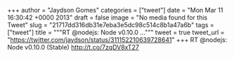 
+++
author = "Jaydson Gomes"
categories = ["tweet"]
date = "Mon Mar 11 16:30:42 +0000 2013"
draft = false
image = "No media found for this Tweet"
slug = "21717dd316db31e7eba3e5dc98c514c8b1a47a6b"
tags = ["tweet"]
title = """RT @nodejs: Node v0.10.0 ..."""
tweet = true
tweet_url = "https://twitter.com/jaydson/status/311152210639728641"
+++
RT @nodejs: Node v0.10.0 (Stable)
http://t.co/7zqDV8xT27
